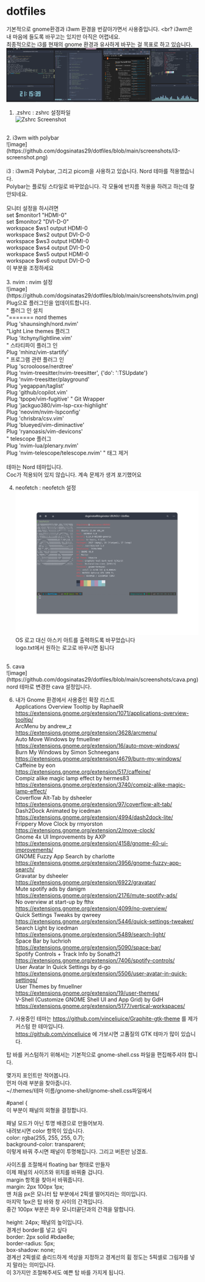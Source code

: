 # dotfiles
기본적으로 gnome환경과 i3wm 환경을 번갈아가면서 사용중입니다. <br?
i3wm은 내 마음에 들도록 바꾸고는 있지만 아직은 어렵네요. <br> 
최종적으로는 i3를 현재의 gnome 환경과 유사하게 바꾸는 걸 목표로 하고 있습니다. <br>
![Gnome Screenshot](https://raw.githubusercontent.com/dogsinatas29/dotfiles/main/screenshots/gnome.png)
1. .zshrc : zshrc 설정파일<br>
![Zshrc Screenshot](https://raw.githubusercontent.com/dogsinatas29/dotfiles/main/screenshots/zshrc.png)
<br>
2. i3wm with polybar<br>
![image](https://github.com/dogsinatas29/dotfiles/blob/main/screenshots/i3-screenshot.png) <br>
<br>
i3 : i3wm과 Polybar, 그리고 picom을 사용하고 있습니다. Nord 테마를 적용했습니다. <br>
Polybar는 플로팅 스타일로 바꾸었습니다. 각 모듈에 반지름 적용을 하려고 하는데 잘 안되네요. <br>
<br>
모니터 설정을 하시려면 <br>
set $monitor1 "HDMI-0"<br>
set $monitor2 "DVI-D-0"<br>
workspace $ws1 output HDMI-0<br>
workspace $ws2 output DVI-D-0<br>
workspace $ws3 output HDMI-0<br>
workspace $ws4 output DVI-D-0<br>
workspace $ws5 output HDMI-0<br>
workspace $ws6 output DVI-D-0<br>
이 부분을 조정하세요<br>
<br>
3. nvim : nvim 설정 <br>
![image](https://github.com/dogsinatas29/dotfiles/blob/main/screenshots/nvim.png) <br>
Plug으로 플러그인을 업데이트합니다. <br>
" 플러그 인 설치 <br>
"======= nord themes <br>
Plug 'shaunsingh/nord.nvim' <br>
"Light Line themes 플러그 <br>
Plug 'itchyny/lightline.vim' <br>
" 스타티파이 플러그 인 <br>
Plug 'mhinz/vim-startify' <br>
" 프로그램 관련 플러그 인 <br>
Plug 'scrooloose/nerdtree' <br>
Plug 'nvim-treesitter/nvim-treesitter', {'do': ':TSUpdate'} <br>
Plug 'nvim-treesitter/playground' <br>
Plug 'yegappan/taglist' <br>
Plug 'github/copilot.vim' <br>
Plug 'tpope/vim-fugitive' " Git Wrapper <br>
Plug 'jackguo380/vim-lsp-cxx-highlight' <br>
Plug 'neovim/nvim-lspconfig' <br>
Plug 'chrisbra/csv.vim' <br>
Plug 'blueyed/vim-diminactive' <br>
Plug 'ryanoasis/vim-devicons' <br>
" telescope 플러그 <br>
Plug 'nvim-lua/plenary.nvim' <br>
Plug 'nvim-telescope/telescope.nvim' " 태그 제거 <br>
<br>
테마는 Nord 테마입니다.  <br>
Coc가 적용되어 있지 않습니다. 계속 문제가 생겨 포기했어요<br>

4. neofetch : neofetch 설정<br>
![image](https://github.com/dogsinatas29/dotfiles/blob/main/screenshots/neofetch.png) <br>
OS 로고 대신 아스키 아트를 출력하도록 바꾸었습니다<br>
logo.txt에서 원하는 로고로 바꾸시면 됩니다<br>
<br>
5. cava <br>
![image](https://github.com/dogsinatas29/dotfiles/blob/main/screenshots/cava.png) <br>
nord 테마로 변경한 cava 설정입니다. <br>

6. 내가 Gnome 환경에서 사용중인 확장 리스트<br>
Applications Overview Tooltip by RaphaelR <br>
https://extensions.gnome.org/extension/1071/applications-overview-tooltip/<br>
ArcMenu by andrew_z <br>
https://extensions.gnome.org/extension/3628/arcmenu/<br>
Auto Move Windows by fmuellner <br>
https://extensions.gnome.org/extension/16/auto-move-windows/<br>
Burn My Windows by Simon Schneegans<br>
https://extensions.gnome.org/extension/4679/burn-my-windows/<br>
Caffeine by eon<br>
https://extensions.gnome.org/extension/517/caffeine/<br>
Compiz alike magic lamp effect by hermes83<br>
https://extensions.gnome.org/extension/3740/compiz-alike-magic-lamp-effect/<br>
Coverflow Alt-Tab by dsheeler <br>
https://extensions.gnome.org/extension/97/coverflow-alt-tab/<br>
Dash2Dock Animated by icedman<br>
https://extensions.gnome.org/extension/4994/dash2dock-lite/<br>
Frippery Move Clock by rmyorston<br>
https://extensions.gnome.org/extension/2/move-clock/<br>
Gnome 4x UI Improvements by AXP<br>
https://extensions.gnome.org/extension/4158/gnome-40-ui-improvements/<br>
GNOME Fuzzy App Search by charlotte <br>
https://extensions.gnome.org/extension/3956/gnome-fuzzy-app-search/<br>
Gravatar by dsheeler<br>
https://extensions.gnome.org/extension/6922/gravatar/<br>
Mute spotify ads by danigm <br>
https://extensions.gnome.org/extension/2176/mute-spotify-ads/<br>
No overview at start-up by fthx <br>
https://extensions.gnome.org/extension/4099/no-overview/<br>
Quick Settings Tweaks by qwreey <br>
https://extensions.gnome.org/extension/5446/quick-settings-tweaker/<br>
Search Light by icedman <br>
https://extensions.gnome.org/extension/5489/search-light/<br>
Space Bar by luchrioh<br>
https://extensions.gnome.org/extension/5090/space-bar/<br>
Spotify Controls + Track Info by Sonath21<br>
https://extensions.gnome.org/extension/7406/spotify-controls/<br>
User Avatar In Quick Settings by d-go <br>
https://extensions.gnome.org/extension/5506/user-avatar-in-quick-settings/<br>
User Themes by fmuellner <br>
https://extensions.gnome.org/extension/19/user-themes/<br>
V-Shell (Customize GNOME Shell UI and App Grid) by GdH <br>
https://extensions.gnome.org/extension/5177/vertical-workspaces/<br>

7. 사용중인 테마는 https://github.com/vinceliuice/Graphite-gtk-theme 를 제가 커스텀 한 테마입니다.<br>
https://github.com/vinceliuice 에 가보시면 고품질의 GTK 테마가 많이 있습니다. <br>

탑 바를 커스텀하기 위해서는 기본적으로 gnome-shell.css 파일을 편집해주셔야 합니다. <br>

몇가지 포인트만 적어봅니다.<br>
먼저 아래 부분을 찾아줍니다.<br>
~/.themes/테마 이름/gnome-shell/gnome-shell.css파일에서<br>

#panel {<br>
이 부분이 패널의 외형을 결정합니다.<br>

패널 모드가 아닌 투명 배경으로 만들어보자.<br>
내려보시면 color 항목이 있습니다.<br>
color: rgba(255, 255, 255, 0.7);<br>
background-color: transparent;<br>
이렇게 바꿔 주시면 패널이 투명해집니다. 그리고 버튼만 남겠죠.<br>

사이즈를 조절해서 floating bar 형태로 만들자<br>
이제 패널의 사이즈와 위치를 바꿔줄 겁니다.<br>
margin 항목을 찾아서 바꿔줍니다.<br>
margin: 2px 100px 1px;<br>
맨 처음 px은 모니터 탑 부분에서 2픽셀 떨어지라는 의미입니다.<br>
마지막 1px은 탑 바와 창 사이의 간격입니다.<br>
중간 100px 부분은 좌우 모니터끝단과의 간격을 말합니다.<br>

height: 24px; 패널의 높이입니다.<br>
경계선 border를 넣고 싶다<br>
border: 2px solid #bdae8e;<br>
border-radius: 5px;<br>
box-shadow: none;<br>
경계선 2픽셀로 솔리드하게 색상을 지정하고 경계선의 휨 정도는 5픽셀로 그림자를 넣지 말라는 의미입니다.<br>
이 3가지만 조절해주셔도 예쁜 탑 바를 가지게 됩니다.<br>
